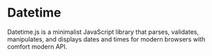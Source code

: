 # Datetime

Datetime.js is a minimalist JavaScript library that parses, validates, manipulates, and displays dates and times 
for modern browsers with comfort modern API.

